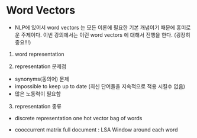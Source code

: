 # Word Vectors

- NLP에 있어서 word vectors 는 모든 이론에 필요한 기본 개념이기 때문에 흥미로운 주제이다.
이번 강의에서는 이런 word vectors 에 대해서 진행을 한다.  (굉장히 중요!!!)


1. word representation 


2. representation 문제점  
 
 - synonyms(동의어) 문제
 - impossible to keep up to date (최신 단어들을 지속적으로 적용 시킬수 없음)  
 - 많은 노동력이 필요함 
 

3. representation 종류

-  discrete representation
   one hot vector
   bag of words
   
   
 -  cooccurrent matrix
    full document : LSA
    Window around each word 


